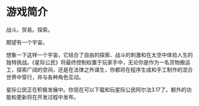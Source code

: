 # 游戏简介
战斗。贸易。探索。

期望有一个宇宙。

想象一下这样一个宇宙，它结合了自由的探索、战斗的刺激和在太空中体验人生的独特挑战。《星际公民》将最终控制权置于玩家手中，无论你是作为一名货物搬运工，探索广阔的空间，还是在法律之外谋生，你都将在程序生成和手工制作的混合世界中穿行，并与各种角色互动。



星际公民正在积极发展中。你现在可以下载和玩星际公民阿尔法3.17了。额外的功能和更新将在开发过程中发布。